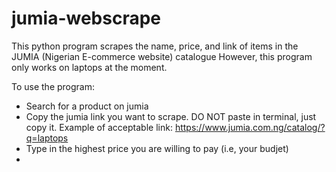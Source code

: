 # jumia-webscrape
This python program scrapes the name, price, and link of items in the JUMIA (Nigerian E-commerce website) catalogue
However, this program only works on laptops at the moment.

To use the program:
- Search for a product on jumia
- Copy the jumia link you want to scrape. DO NOT paste in terminal, just copy it. Example of acceptable link: https://www.jumia.com.ng/catalog/?q=laptops
- Type in the highest price you are willing to pay (i.e, your budjet)
- 
